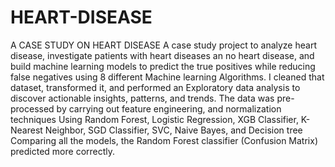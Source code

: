 # HEART-DISEASE
A CASE STUDY ON HEART DISEASE
A case study project to analyze heart disease, investigate patients with heart diseases an no heart disease, and build machine learning models to predict the true positives while reducing false negatives using 8 different Machine learning Algorithms. I cleaned that dataset, transformed it, and performed an Exploratory data analysis to discover actionable insights, patterns, and trends. The data  was pre-processed by carrying out feature engineering, and normalization techniques Using Random Forest, Logistic Regression, XGB Classifier, K-Nearest Neighbor, SGD Classifier, SVC,	Naive Bayes, and Decision tree
Comparing all the models, the Random Forest classifier (Confusion Matrix) predicted more correctly.
